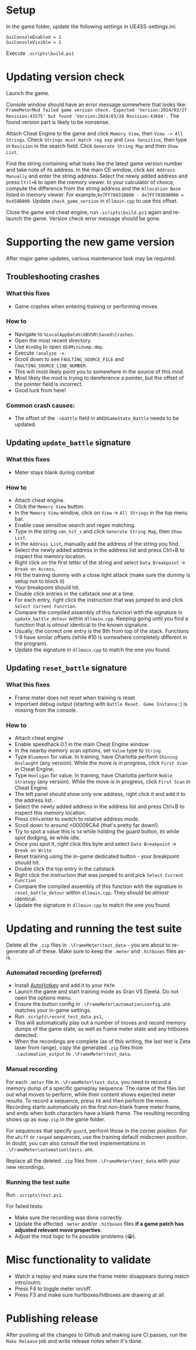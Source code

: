 # Setup

In the game folder, update the following settings in UE4SS-settings.ini:

```
GuiConsoleEnabled = 1
GuiConsoleVisible = 1
```

Execute `.scripts\build.ps1`

# Updating version check

Launch the game.

Console window should have an error message somewhere that looks like:
`FrameMeterMod failed game version check. Expected 'Version:2024/03/27 Revision:43575' but found 'Version:2024/03/28 Revision:43684'.` The found version part is likely to be nonsense.

Attach Cheat Engine to the game and click `Memory View`, then `View -> All Strings`. Check `Strings must match reg exp` and `Case Sensitive`, then type in `Revision` in the search field. Click `Generate String Map` and then `Show List`.

Find the string containing what looks like the latest game version number and take note of its address. In the main CE window, click `Add Address Manually` and enter the string address. Select the newly added address and press `Ctrl+B` to open the memory viewer. In your calculator of choice, compute the difference from the string address and the `Allocation Base` listed in memory viewer. For example,`0x7FF78831B800 - 0x7FF783D90000 = 0x458B800`. Update `check_game_version` in `dllmain.cpp` to use this offset.

Close the game and cheat engine, run `.scripts\build.ps1` again and re-launch the game. Version check error message should be gone.

# Supporting the new game version

After major game updates, various maintenance task may be required:

## Troubleshooting crashes

### What this fixes

- Game crashes when entering training or performing moves

### How to

- Navigate to `%LocalAppData%\GBVSR\Saved\Crashes`.
- Open the most recent directory.
- Use `WinDbg` to open `UE4Minidump.dmp`.
- Execute `!analyze -v`.
- Scroll down to see `FAULTING_SOURCE_FILE` and `FAULTING_SOURCE_LINE_NUMBER`.
- This will most likely point you to somewhere in the source of this mod.
- Most likely the mod is trying to dereference a pointer, but the offset of the pointer field is incorrect.
- Good luck from here!

### Common crash causes:

- The offset of the `->battle` field in `AREDGameState_Battle` needs to be updated.

## Updating `update_battle` signature

### What this fixes

- Meter stays blank during combat

### How to

- Attach cheat engine.
- Click the `Memory View` button.
- In the `Memory View` window, click on `View` -> `All Strings` in the top menu bar.
- Enable case sensitive search and regex matching.
- Type in the string `cmn_hit_s` and click `Generate String Map`, then `Show List`.
- In the `Address List`, manually add the address of the string you find.
- Select the newly added address in the address list and press Ctrl+B to inspect this memory location.
- Right click on the first letter of the string and select `Data Breakpoint` -> `Break on Access`.
- Hit the training dummy with a close light attack (make sure the dummy is setup not to block it)
- Your breakpoint should hit.
- Double click entries in the callstack one at a time.
- For each entry, right click the instruction that was jumped to and click `Select Current Function`.
- Compare the compiled assembly of this function with the signature in `update_battle_detour` within `dllmain.cpp`. Keeping going until you find a function that is _almost_ identical to the known signature.
- Usually, the correct one entry is the 9th from top of the stack. Functions 1-9 have similar offsets (while #10 is somewhere completely different in the program).
- Update the signature in `dllmain.cpp` to match the one you found.

## Updating `reset_battle` signature

### What this fixes

- Frame meter does not reset when training is reset
- Important debug output (starting with `Battle Reset. Game Instance:`) is missing from the console.

### How to

- Attach cheat engine
- Enable speedhack 0.1 in the main Cheat Engine window
- In the nearby memory scan options, set `Value` type to `String`
- Type `Bluemoon` for value. In training, have Charlotta perform `Shining Onslaught` (any version). While the move is in progress, click `First Scan` in Cheat Engine.
- Type `Hooligan` for value. In training, have Charlotta perform `Noble Strategy` (any version). While the move is in progress, click `First Scan` in Cheat Engine.
- The left panel should show only one address, right click it and add it to the address list.
- Select the newly added address in the address list and press Ctrl+B to inspect this memory location.
- Press ctrl+enter to switch to relative address mode.
- Scroll down to around +00009CA4 (that's pretty far down!).
- Try to spot a value this is `54` while holding the guard button, `85` while spot dodging, `00` while idle.
- Once you spot it, right click this byte and select `Data Breakpoint` -> `Break on Write`
- Reset training using the in-game dedicated button - your breakpoint should hit.
- Double click the top entry in the callstack
- Right click the instruction that was jumped to and pick `Select Current Function`
- Compare the compiled assembly of this function with the signature in `reset_battle_detour` within `dllmain.cpp`. They should be _almost_ identical.
- Update the signature in `dllmain.cpp` to match the one you found.

# Updating and running the test suite

Delete all the `.zip` files in `.\FrameMeter\test_data` - you are about to re-generate all of these. Make sure to keep the `.meter` and `.hitboxes` files as-is.

### Automated recording (preferred)

- Install [AutoHotkey](https://www.autohotkey.com/) and add it to your `PATH`
- Launch the game and start training mode as Gran VS Djeeta. Do not open the options menu.
- Ensure the button config in `.\FrameMeter\automation\config.ahk` matches your in-game settings.
- Run `.scripts\record_test_data.ps1`,
- This will automatically play out a number of moves and record memory dumps of the game state, as well as frame meter state and any hitboxes detected.
- When the recordings are complete (as of this writing, the last test is Zeta laser from range), copy the generated `.zip` files from `.\automation_output` to `.\FrameMeter\test_data`.

### Manual recording

For each `.meter` file in `.\FrameMeter\test_data`, you need to record a memory dump of a specific gameplay sequence. The name of the files list out what moves to perform, while their content shows expected meter results. To record a sequence, press `F8` and then perform the move. Recording starts automatically on the first non-blank frame meter frame, and ends when both characters have a blank frame. The resulting recording shows up as `dump.zip` in the game folder.

For sequences that specify `guard`, perform those in the corner position. For the `whiff` or `ranged` sequences, use the training default midscreen position. In doubt, you can also consult the test implementations in `.\FrameMeter\automation\tests.ahk`.

Replace all the deleted `.zip` files from `.\FrameMeter\test_data` with your new recordings.

### Running the test suite

Run `.scripts\test.ps1`.

For failed tests:

- Make sure the recording was done correctly.
- Update the affected `.meter` and/or `.hitboxes` files **if a game patch has adjusted relevant move properties**.
- Adjust the mod logic to fix possible problems (😭).

# Misc functionality to validate

- Watch a replay and make sure the frame meter disappears during match intro/outro.
- Press F4 to toggle meter on/off.
- Press F3 and make sure hurtboxes/hitboxes are drawing at all.

# Publishing release

After pushing all the changes to Github and making sure CI passes, run the `Make Release` job and write release notes when it's done.
